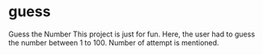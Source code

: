 # guess
Guess the Number
This project is just for fun. 
Here, the user had to guess the number between 1 to 100. Number of attempt is mentioned.
